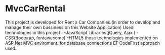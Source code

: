 # MvcCarRental
This project is developed for Rent a Car Companies.(in order to develop and manage their own bussiness on this Website Application)
Used technologies in this project :
-JavaScript Libraries(jQuery, Ajax )
-CSS(Bootsrap, fontawesome)
-HTML5
those technologies implemented on ASP.Net MVC enviroment.
for database connections EF CodeFirst approach used.
